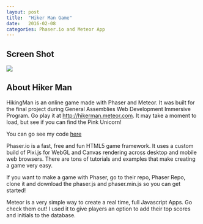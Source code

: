 ```yaml
---
layout: post
title:  "Hiker Man Game"
date:   2016-02-08
categories: Phaser.io and Meteor App
---
```


## Screen Shot

<img src="../../../../../../../images/hikerMan.jpg">

## About Hiker Man

HikingMan is an online game made with Phaser and Meteor. It was built for the final project during General Assemblies Web Development Immersive Program. Go play it at <a href="http://hikerman.meteor.com">http://hikerman.meteor.com</a>. It may take a moment to load, but see if you can find the Pink Unicorn!

You can go see my code <a href="https://github.com/egervais7/hikingMan">here</a>

Phaser.io is a fast, free and fun HTML5 game framework. It uses a custom build of Pixi.js for WebGL and Canvas rendering across desktop and mobile web browsers. There are tons of tutorials and examples that make creating a game very easy.

If you want to make a game with Phaser, go to their repo, Phaser Repo, clone it and download the phaser.js and phaser.min.js so you can get started!

Meteor is a very simple way to create a real time, full Javascript Apps. Go check them out! I used it to give players an option to add their top scores and initials to the database.

